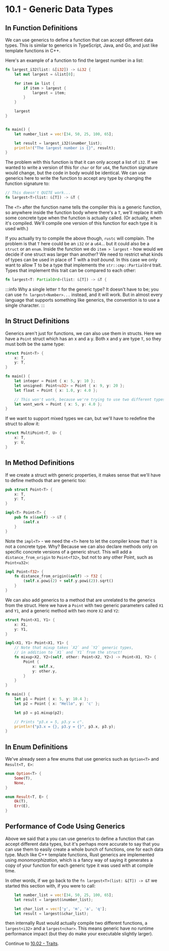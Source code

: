 # 10.1 - Generic Data Types

## In Function Definitions

We can use generics to define a function that can accept different data types. This is similar to generics in TypeScript, Java, and Go, and just like template functions in C++.

Here's an example of a function to find the largest number in a list:

```rust
fn largest_i32(list: &[i32]) -> &i32 {
    let mut largest = &list[0];

    for item in list {
        if item > largest {
            largest = item;
        }
    }

    largest
}


fn main() {
    let number_list = vec![34, 50, 25, 100, 65];

    let result = largest_i32(&number_list);
    println!("The largest number is {}", result);
}
```

The problem with this function is that it can only accept a list of `i32`. If we wanted to write a version of this for `char` or for `u64`, the function signature would change, but the code in body would be identical. We can use generics here to write the function to accept any type by changing the function signature to:

```rust
// This doesn't QUITE work...
fn largest<T>(list: &[T]) -> &T {
```

The `<T>` after the function name tells the compiler this is a generic function, so anywhere inside the function body where there's a `T`, we'll replace it with some concrete type when the function is actually called. (Or actually, when it's compiled. We'll compile one version of this function for each type it is used with.)

If you actually try to compile the above though, `rustc` will complain. The problem is that `T` here could be an `i32` or a `u64`... but it could also be a `struct` or an `enum`. Inside the function we do `item > largest` - how would we decide if one struct was larger than another? We need to restrict what kinds of types can be used in place of T with a _trait bound_. In this case we only want to allow T to be a type that implements the `str::cmp::PartialOrd` trait. Types that implement this trait can be compared to each other:

```rust
fn largest<T: PartialOrd>(list: &[T]) -> &T {
```

:::info
Why a single letter `T` for the generic type? It doesn't have to be; you can use `fn largest<Number>...` instead, and it will work. But in almost every language that supports something like generics, the convention is to use a single character.
:::

## In Struct Definitions

Generics aren't just for functions, we can also use them in structs. Here we have a `Point` struct which has an x and a y. Both x and y are type `T`, so they must both be the same type:

```rust
struct Point<T> {
    x: T,
    y: T,
}

fn main() {
    let integer = Point { x: 5, y: 10 };
    let unsigned: Point<u32> = Point { x: 9, y: 20 };
    let float = Point { x: 1.0, y: 4.0 };

    // This won't work, because we're trying to use two different types
    let wont_work = Point { x: 5, y: 4.0 };
}
```

If we want to support mixed types we can, but we'll have to redefine the struct to allow it:

```rust
struct MultiPoint<T, U> {
    x: T,
    y: U,
}
```

## In Method Definitions

If we create a struct with generic properties, it makes sense that we'll have to define methods that are generic too:

```rust
pub struct Point<T> {
    x: T,
    y: T,
}

impl<T> Point<T> {
    pub fn x(&self) -> &T {
        &self.x
    }
}
```

Note the `impl<T>` - we need the `<T>` here to let the compiler know that `T` is not a concrete type. Why? Because we can also declare methods only on specific concrete versions of a generic struct. This will add a `distance_from_origin` to `Point<f32>`, but not to any other Point, such as `Point<u32>`:

```rust
impl Point<f32> {
    fn distance_from_origin(&self) -> f32 {
        (self.x.powi(2) + self.y.powi(2)).sqrt()
    }
}
```

We can also add generics to a method that are unrelated to the generics from the struct. Here we have a `Point` with two generic parameters called `X1` and `Y1`, and a generic method with two more `X2` and `Y2`:

```rust
struct Point<X1, Y1> {
    x: X1,
    y: Y1,
}

impl<X1, Y1> Point<X1, Y1> {
    // Note that mixup takes `X2` and `Y2` generic types,
    // in addition to `X1` and `Y1` from the struct!
    fn mixup<X2, Y2>(self, other: Point<X2, Y2>) -> Point<X1, Y2> {
        Point {
            x: self.x,
            y: other.y,
        }
    }
}

fn main() {
    let p1 = Point { x: 5, y: 10.4 };
    let p2 = Point { x: "Hello", y: 'c' };

    let p3 = p1.mixup(p2);

    // Prints "p3.x = 5, p3.y = c".
    println!("p3.x = {}, p3.y = {}", p3.x, p3.y);
}
```

## In Enum Definitions

We've already seen a few enums that use generics such as `Option<T>` and `Result<T, E>`:

```rust
enum Option<T> {
    Some(T),
    None,
}

enum Result<T, E> {
    Ok(T),
    Err(E),
}
```

## Performance of Code Using Generics

Above we said that a you can use generics to define a function that can accept different data types, but it's perhaps more accurate to say that you can use them to easily create a whole bunch of functions, one for each data type. Much like C++ template functions, Rust generics are implemented using _monomorphization_, which is a fancy way of saying it generates a copy of your function for each generic type it was used with at compile time.

In other words, if we go back to the `fn largest<T>(list: &[T]) -> &T` we started this section with, if you were to call:

```rust
    let number_list = vec![34, 50, 25, 100, 65];
    let result = largest(&number_list);

    let char_list = vec!['y', 'm', 'a', 'q'];
    let result = largest(&char_list);
```

then internally Rust would actually compile two different functions, a `largest<i32>` and a `largest<char>`. This means generic have no runtime performance impact (but they do make your executable slightly larger).

Continue to [10.02 - Traits](./ch10-02-traits.md).
